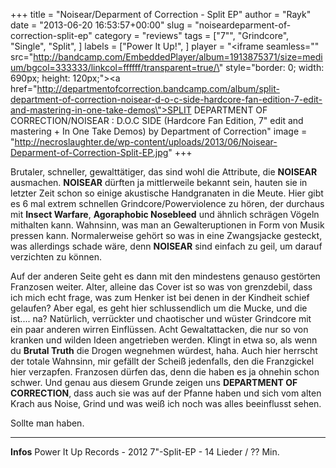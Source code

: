 +++
title = "Noisear/Deparment of Correction - Split EP"
author = "Rayk"
date = "2013-06-20 16:53:57+00:00"
slug = "noiseardeparment-of-correction-split-ep"
category = "reviews"
tags = ["7\"", "Grindcore", "Single", "Split", ]
labels = ["Power It Up!", ]
player = "<iframe seamless=\"\" src=\"http://bandcamp.com/EmbeddedPlayer/album=1913875371/size=medium/bgcol=333333/linkcol=ffffff/transparent=true/\" style=\"border: 0; width: 690px; height: 120px;\"><a href=\"http://departmentofcorrection.bandcamp.com/album/split-department-of-correction-noisear-d-o-c-side-hardcore-fan-edition-7-edit-and-mastering-in-one-take-demos\">SPLIT DEPARTMENT OF CORRECTION/NOISEAR : D.O.C SIDE (Hardcore Fan Edition, 7\" edit and mastering + In One Take Demos) by Department of Correction</a></iframe>"
image = "http://necroslaughter.de/wp-content/uploads/2013/06/Noisear-Deparment-of-Correction-Split-EP.jpg"
+++

Brutaler, schneller, gewalttätiger, das sind wohl die Attribute, die **NOISEAR** ausmachen. **NOISEAR** dürften ja mittlerweile bekannt sein, hauten sie in letzter Zeit schon so einige akustische Handgranaten in die Meute. Hier gibt es 6 mal extrem schnellen Grindcore/Powerviolence zu hören, der durchaus mit **Insect Warfare**, **Agoraphobic Nosebleed** und ähnlich schrägen Vögeln mithalten kann. Wahnsinn, was man an Gewalteruptionen in Form von Musik pressen kann. Normalerweise gehört so was in eine Zwangsjacke gesteckt, was allerdings schade wäre, denn **NOISEAR** sind einfach zu geil, um darauf verzichten zu können.

Auf der anderen Seite geht es dann mit den mindestens genauso gestörten Franzosen weiter. Alter, alleine das Cover ist so was von grenzdebil, dass ich mich echt frage, was zum Henker ist bei denen in der Kindheit schief gelaufen? Aber egal, es geht hier schlussendlich um die Mucke, und die ist.... na? Natürlich, verrückter und chaotischer und wüster Grindcore mit ein paar anderen wirren Einflüssen. Acht Gewaltattacken, die nur so von kranken und wilden Ideen angetrieben werden. Klingt in etwa so, als wenn du **Brutal Truth** die Drogen wegnehmen würdest, haha. Auch hier herrscht der totale Wahnsinn, mir gefällt der Scheiß jedenfalls, den die Franzgickel hier verzapfen. Franzosen dürfen das, denn die haben es ja ohnehin schon schwer. Und genau aus diesem Grunde zeigen uns **DEPARTMENT OF CORRECTION**, dass auch sie was auf der Pfanne haben und sich vom alten Krach aus Noise, Grind und was weiß ich noch was alles beeinflusst sehen.

Sollte man haben.





---
**Infos**
Power It Up Records - 2012
7"-Split-EP - 14 Lieder / ?? Min.
